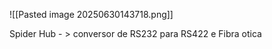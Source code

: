 

![[Pasted image 20250630143718.png]]


Spider Hub - > conversor de RS232 para RS422 e Fibra otica
